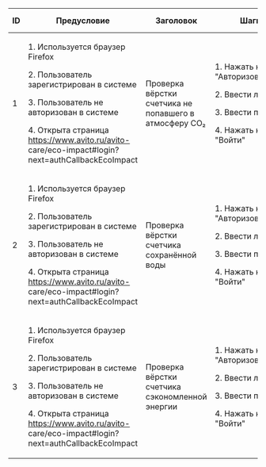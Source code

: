 ﻿

|**ID**|**Предусловие**|**Заголовок**|**Шаги**|**Ожидаемый результат**|**Фактический результат**|**Статус**|
| - | - | - | - | - | - | - |
|1|<p>1. Используется браузер Firefox</p><p>2. Пользователь зарегистрирован в системе</p><p>3. Пользователь не авторизован в системе</p><p>4. Открыта страница https://www.avito.ru/avito- care/eco-impact#login?next=authCallbackEcoImpact</p>|Проверка вёрстки счетчика не попавшего в атмосферу CO₂|<p>1. Нажать кнопку "Авторизоваться";</p><p>2. Ввести логин;</p><p>3. Ввести пароль;</p><p>4. Нажать кнопку "Войти" </p>|Открыта страница "Экологического вклада", где отображается счетчик кг CO₂ с правильной вёрсткой|Открыта страница "Экологического вклада", где отображается счетчик кг CO₂ с правильной вёрсткой|Пройден|
|2|<p>1. Используется браузер Firefox</p><p>2. Пользователь зарегистрирован в системе</p><p>3. Пользователь не авторизован в системе</p><p>4. Открыта страница https://www.avito.ru/avito- care/eco-impact#login?next=authCallbackEcoImpact</p>|Проверка вёрстки счетчика сохранённой воды|<p>1. Нажать кнопку "Авторизоваться";</p><p>2. Ввести логин;</p><p>3. Ввести пароль;</p><p>4. Нажать кнопку "Войти" </p>|Открыта страница "Экологического вклада", где отображается счетчик л воды с правильной вёрсткой|Открыта страница "Экологического вклада", где отображается счетчик л воды с правильной вёрсткой|Пройден|
|3|<p>1. Используется браузер Firefox</p><p>2. Пользователь зарегистрирован в системе</p><p>3. Пользователь не авторизован в системе</p><p>4. Открыта страница https://www.avito.ru/avito- care/eco-impact#login?next=authCallbackEcoImpact</p>|Проверка вёрстки счетчика сэкономленной энергии|<p>1. Нажать кнопку "Авторизоваться";</p><p>2. Ввести логин;</p><p>3. Ввести пароль;</p><p>4. Нажать кнопку "Войти" </p>|Открыта страница "Экологического вклада", где отображается счетчик квт/ч энергии с правильной вёрсткой|Открыта страница "Экологического вклада", где отображается счетчик квт/ч энергии с правильной вёрсткой|Пройден|


